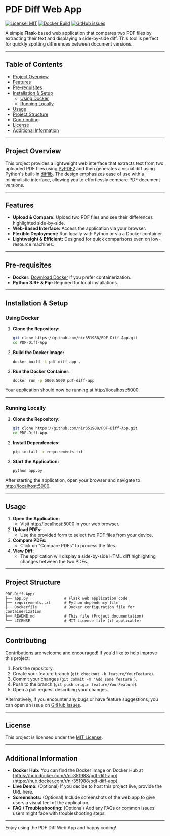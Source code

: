 
# PDF Diff Web App

[![License: MIT](https://img.shields.io/badge/License-MIT-yellow.svg)](LICENSE)
[![Docker Build](https://img.shields.io/docker/cloud/build/nir351988/pdf-diff-app)](https://hub.docker.com/r/nir351988/pdf-diff-app)
[![GitHub issues](https://img.shields.io/github/issues/nir351988/PDF-Diff-App)](https://github.com/nir351988/PDF-Diff-App/issues)

A simple **Flask**-based web application that compares two PDF files by extracting their text and displaying a side-by-side diff. This tool is perfect for quickly spotting differences between document versions.

---

## Table of Contents

- [Project Overview](#project-overview)
- [Features](#features)
- [Pre-requisites](#pre-requisites)
- [Installation & Setup](#installation--setup)
  - [Using Docker](#using-docker)
  - [Running Locally](#running-locally)
- [Usage](#usage)
- [Project Structure](#project-structure)
- [Contributing](#contributing)
- [License](#license)
- [Additional Information](#additional-information)

---

## Project Overview

This project provides a lightweight web interface that extracts text from two uploaded PDF files using [PyPDF2](https://pythonhosted.org/PyPDF2/) and then generates a visual diff using Python's built-in [difflib](https://docs.python.org/3/library/difflib.html). The design emphasizes ease of use with a minimalistic interface, allowing you to effortlessly compare PDF document versions.

---

## Features

- **Upload & Compare:** Upload two PDF files and see their differences highlighted side-by-side.
- **Web-Based Interface:** Access the application via your browser.
- **Flexible Deployment:** Run locally with Python or via a Docker container.
- **Lightweight & Efficient:** Designed for quick comparisons even on low-resource machines.

---

## Pre-requisites

- **Docker:** [Download Docker](https://www.docker.com/get-started) if you prefer containerization.
- **Python 3.9+ & Pip:** Required for local installations.

---

## Installation & Setup

### Using Docker

1. **Clone the Repository:**

   ```sh
   git clone https://github.com/nir351988/PDF-Diff-App.git
   cd PDF-Diff-App
   ```

2. **Build the Docker Image:**

   ```sh
   docker build -t pdf-diff-app .
   ```

3. **Run the Docker Container:**

   ```sh
   docker run -p 5000:5000 pdf-diff-app
   ```

Your application should now be running at [http://localhost:5000](http://localhost:5000).

---

### Running Locally

1. **Clone the Repository:**

   ```sh
   git clone https://github.com/nir351988/PDF-Diff-App.git
   cd PDF-Diff-App
   ```

2. **Install Dependencies:**

   ```sh
   pip install -r requirements.txt
   ```

3. **Start the Application:**

   ```sh
   python app.py
   ```

After starting the application, open your browser and navigate to [http://localhost:5000](http://localhost:5000).

---

## Usage

1. **Open the Application:**
   - Visit [http://localhost:5000](http://localhost:5000) in your web browser.
2. **Upload PDFs:**
   - Use the provided form to select two PDF files from your device.
3. **Compare PDFs:**
   - Click on "Compare PDFs" to process the files.
4. **View Diff:**
   - The application will display a side-by-side HTML diff highlighting changes between the two PDFs.

---

## Project Structure

```
PDF-Diff-App/
├── app.py                # Flask web application code
├── requirements.txt      # Python dependency file
├── Dockerfile            # Docker configuration file for containerization
├── README.md             # This file (Project documentation)
└── LICENSE               # MIT License file (if applicable)
```

---

## Contributing

Contributions are welcome and encouraged! If you'd like to help improve this project:

1. Fork the repository.
2. Create your feature branch (`git checkout -b feature/YourFeature`).
3. Commit your changes (`git commit -m 'Add some feature'`).
4. Push to the branch (`git push origin feature/YourFeature`).
5. Open a pull request describing your changes.

Alternatively, if you encounter any bugs or have feature suggestions, you can open an issue on [GitHub Issues](https://github.com/nir351988/PDF-Diff-App/issues).

---

## License

This project is licensed under the [MIT License](LICENSE).

---

## Additional Information

- **Docker Hub:** You can find the Docker image on Docker Hub at [https://hub.docker.com/r/nir351988/pdf-diff-app](https://hub.docker.com/r/nir351988/pdf-diff-app).
- **Live Demo:** (Optional) If you decide to host this project live, provide the URL here.
- **Screenshots:** (Optional) Include screenshots of the web app to give users a visual feel of the application.
- **FAQ / Troubleshooting:** (Optional) Add any FAQs or common issues users might face with troubleshooting steps.

---

Enjoy using the PDF Diff Web App and happy coding!
